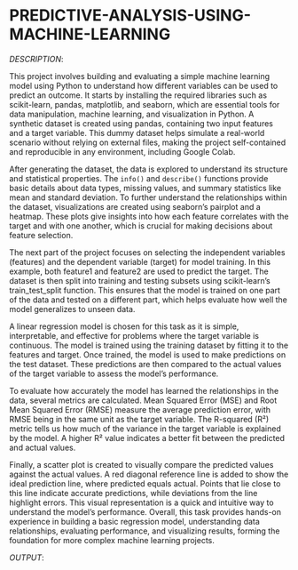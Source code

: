 # PREDICTIVE-ANALYSIS-USING-MACHINE-LEARNING


*DESCRIPTION*:

This project involves building and evaluating a simple machine learning model using Python to understand how different variables can be used to predict an outcome. It starts by installing the required libraries such as scikit-learn, pandas, matplotlib, and seaborn, which are essential tools for data manipulation, machine learning, and visualization in Python. A synthetic dataset is created using pandas, containing two input features and a target variable. This dummy dataset helps simulate a real-world scenario without relying on external files, making the project self-contained and reproducible in any environment, including Google Colab.

After generating the dataset, the data is explored to understand its structure and statistical properties. The `info()` and `describe()` functions provide basic details about data types, missing values, and summary statistics like mean and standard deviation. To further understand the relationships within the dataset, visualizations are created using seaborn’s pairplot and a heatmap. These plots give insights into how each feature correlates with the target and with one another, which is crucial for making decisions about feature selection.

The next part of the project focuses on selecting the independent variables (features) and the dependent variable (target) for model training. In this example, both feature1 and feature2 are used to predict the target. The dataset is then split into training and testing subsets using scikit-learn’s train\_test\_split function. This ensures that the model is trained on one part of the data and tested on a different part, which helps evaluate how well the model generalizes to unseen data.

A linear regression model is chosen for this task as it is simple, interpretable, and effective for problems where the target variable is continuous. The model is trained using the training dataset by fitting it to the features and target. Once trained, the model is used to make predictions on the test dataset. These predictions are then compared to the actual values of the target variable to assess the model’s performance.

To evaluate how accurately the model has learned the relationships in the data, several metrics are calculated. Mean Squared Error (MSE) and Root Mean Squared Error (RMSE) measure the average prediction error, with RMSE being in the same unit as the target variable. The R-squared (R²) metric tells us how much of the variance in the target variable is explained by the model. A higher R² value indicates a better fit between the predicted and actual values.

Finally, a scatter plot is created to visually compare the predicted values against the actual values. A red diagonal reference line is added to show the ideal prediction line, where predicted equals actual. Points that lie close to this line indicate accurate predictions, while deviations from the line highlight errors. This visual representation is a quick and intuitive way to understand the model’s performance. Overall, this task provides hands-on experience in building a basic regression model, understanding data relationships, evaluating performance, and visualizing results, forming the foundation for more complex machine learning projects.

 *OUTPUT*:
 
